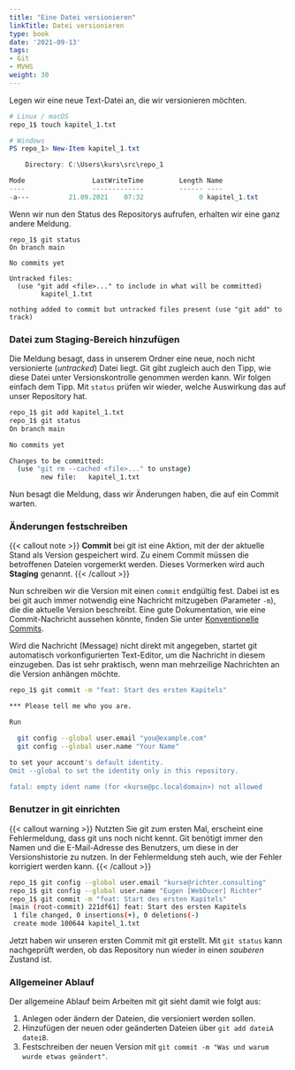 ```yaml
---
title: "Eine Datei versionieren"
linkTitle: Datei versionieren
type: book
date: '2021-09-13'
tags:
- Git
- MVHS
weight: 30
---
```


Legen wir eine neue Text-Datei an, die wir versionieren möchten.

```bash
# Linux / macOS
repo_1$ touch kapitel_1.txt
```

```powershell
# Windows
PS repo_1> New-Item kapitel_1.txt

    Directory: C:\Users\kurs\src\repo_1

Mode                 LastWriteTime         Length Name
----                 -------------         ------ ----
-a---          21.09.2021    07:32              0 kapitel_1.txt
```

Wenn wir nun den Status des Repositorys aufrufen, erhalten wir eine ganz andere Meldung.

```bach
repo_1$ git status
On branch main

No commits yet

Untracked files:
  (use "git add <file>..." to include in what will be committed)
        kapitel_1.txt

nothing added to commit but untracked files present (use "git add" to track)
```

### Datei zum Staging-Bereich hinzufügen

Die Meldung besagt, dass in unserem Ordner eine neue, noch nicht versionierte (_untracked_) Datei liegt. Git gibt zugleich auch den Tipp, wie diese Datei unter Versionskontrolle genommen werden kann. Wir folgen einfach dem Tipp. Mit `status` prüfen wir wieder, welche Auswirkung das auf unser Repository hat.

```bash
repo_1$ git add kapitel_1.txt
repo_1$ git status
On branch main

No commits yet

Changes to be committed:
  (use "git rm --cached <file>..." to unstage)
        new file:   kapitel_1.txt
```

Nun besagt die Meldung, dass wir Änderungen haben, die auf ein Commit warten.

### Änderungen festschreiben

{{< callout note >}}
**Commit** bei git ist eine Aktion, mit der der aktuelle Stand als Version gespeichert wird. Zu einem Commit müssen die betroffenen Dateien vorgemerkt werden. Dieses Vormerken wird auch **Staging** genannt.
{{< /callout >}}

Nun schreiben wir die Version mit einen `commit` endgültig fest. Dabei ist es bei git auch immer notwendig eine Nachricht mitzugeben (Parameter `-m`), die die aktuelle Version beschreibt. Eine gute Dokumentation, wie eine Commit-Nachricht aussehen könnte, finden Sie unter [Konventionelle Commits](https://www.conventionalcommits.org/de/v1.0.0/).

Wird die Nachricht (Message) nicht direkt mit angegeben, startet git automatisch vorkonfigurierten Text-Editor, um die Nachricht in diesem einzugeben. Das ist sehr praktisch, wenn man mehrzeilige Nachrichten an die Version anhängen möchte.

```bash
repo_1$ git commit -m "feat: Start des ersten Kapitels"

*** Please tell me who you are.

Run

  git config --global user.email "you@example.com"
  git config --global user.name "Your Name"

to set your account's default identity.
Omit --global to set the identity only in this repository.

fatal: empty ident name (for <kurse@pc.localdomain>) not allowed
```

### Benutzer in git einrichten

{{< callout warning >}}
Nutzten Sie git zum ersten Mal, erscheint eine Fehlermeldung, dass git uns noch nicht kennt. Git benötigt immer den Namen und die E-Mail-Adresse des Benutzers, um diese in der Versionshistorie zu nutzen. In der Fehlermeldung steh auch, wie der Fehler korrigiert werden kann.
{{< /callout >}}

```bash
repo_1$ git config --global user.email "kurse@richter.consulting"
repo_1$ git config --global user.name "Eugen [WebDucer] Richter"
repo_1$ git commit -m "feat: Start des ersten Kapitels"
[main (root-commit) 221df61] feat: Start des ersten Kapitels
 1 file changed, 0 insertions(+), 0 deletions(-)
 create mode 100644 kapitel_1.txt
```

Jetzt haben wir unseren ersten Commit mit git erstellt. Mit `git status` kann nachgeprüft werden, ob das Repository nun wieder in einen _sauberen_ Zustand ist.

### Allgemeiner Ablauf

Der allgemeine Ablauf beim Arbeiten mit git sieht damit wie folgt aus:

1. Anlegen oder ändern der Dateien, die versioniert werden sollen.
2. Hinzufügen der neuen oder geänderten Dateien über `git add dateiA dateiB`.
3. Festschreiben der neuen Version mit `git commit -m "Was und warum wurde etwas geändert"`.